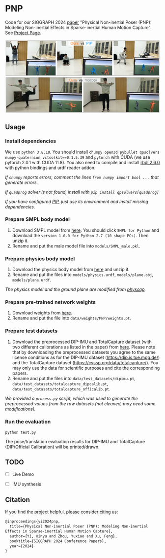 # PNP

Code for our SIGGRAPH 2024 [paper]() "Physical Non-inertial Poser (PNP): Modeling Non-inertial Effects in Sparse-inertial Human Motion Capture". See [Project Page](https://xinyu-yi.github.io/PNP/).

![1](data/figures/1.png)

## Usage

### Install dependencies

We use `python 3.8.10`. You should install `chumpy open3d pybullet qpsolvers numpy-quaternion vctoolkit==0.1.5.39` and `pytorch` with CUDA (we use pytorch 2.0.1 with CUDA 11.8). You also need to compile and install [rbdl 2.6.0](https://github.com/rbdl/rbdl) with python bindings and urdf reader addon.

*If `chumpy` reports errors, comment the lines `from numpy import bool ...` that generate errors.*

*If `quadprog` solver is not found, install with `pip install qpsolvers[quadprog]`*

*If you have configured [PIP](https://github.com/Xinyu-Yi/PIP/), just use its environment and install missing dependencies.*

### Prepare SMPL body model

1. Download SMPL model from [here](https://smpl.is.tue.mpg.de/). You should click `SMPL for Python` and download the `version 1.0.0 for Python 2.7 (10 shape PCs)`. Then unzip it.
2. Rename and put the male model file into `models/SMPL_male.pkl`.

### Prepare physics body model

1. Download the physics body model from [here](https://xinyu-yi.github.io/PIP/files/urdfmodels.zip) and unzip it.
2. Rename and put the files into `models/physics.urdf`, `models/plane.obj`, `models/plane.urdf`.

*The physics model and the ground plane are modified from [physcap](https://github.com/soshishimada/PhysCap_demo_release).*

### Prepare pre-trained network weights

1. Download weights from [here](https://xinyu-yi.github.io/PNP/files/weights.pt).
2. Rename and put the file into `data/weights/PNP/weights.pt`.

### Prepare test datasets

1. Download the preprocessed DIP-IMU and TotalCapture dataset (with two different calibrations as listed in the paper) from [here](https://xinyu-yi.github.io/PNP/files/test_datasets.zip). Please note that by downloading the preprocessed datasets you agree to the same license conditions as for the DIP-IMU dataset (https://dip.is.tue.mpg.de/) and the TotalCapture dataset (https://cvssp.org/data/totalcapture/). You may only use the data for scientific purposes and cite the corresponding papers.
2. Rename and put the files into `data/test_datasets/dipimu.pt`, `data/test_datasets/totalcapture_dipcalib.pt`, `data/test_datasets/totalcapture_officalib.pt`.

*We provided a `process.py` script, which was used to generate the preprocessed values from the raw datasets (not cleaned, may need some modifications).*

### Run the evaluation

```
python test.py
```

The pose/translation evaluation results for DIP-IMU and TotalCapture (DIP/Official Calibration) will be printed/drawn.


## TODO
- [ ] Live Demo
- [ ] IMU synthesis


## Citation

If you find the project helpful, please consider citing us:

```
@inproceedings{yi2024pnp,
  title={Physical Non-inertial Poser (PNP): Modeling Non-inertial Effects in Sparse-inertial Human Motion Capture},
  author={Yi, Xinyu and Zhou, Yuxiao and Xu, Feng},
  booktitle={SIGGRAPH 2024 Conference Papers},
  year={2024}
}
```

